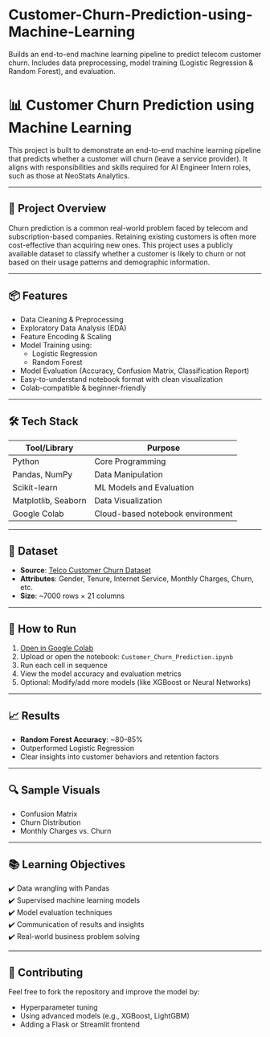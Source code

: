 # Customer-Churn-Prediction-using-Machine-Learning
Builds an end-to-end machine learning pipeline to predict telecom customer churn. Includes data preprocessing, model training (Logistic Regression &amp; Random Forest), and evaluation.


# 📊 Customer Churn Prediction using Machine Learning

This project is built to demonstrate an end-to-end machine learning pipeline that predicts whether a customer will churn (leave a service provider). It aligns with responsibilities and skills required for AI Engineer Intern roles, such as those at NeoStats Analytics.

---

## 🚀 Project Overview

Churn prediction is a common real-world problem faced by telecom and subscription-based companies. Retaining existing customers is often more cost-effective than acquiring new ones. This project uses a publicly available dataset to classify whether a customer is likely to churn or not based on their usage patterns and demographic information.

---

## 📦 Features

- Data Cleaning & Preprocessing
- Exploratory Data Analysis (EDA)
- Feature Encoding & Scaling
- Model Training using:
  - Logistic Regression
  - Random Forest
- Model Evaluation (Accuracy, Confusion Matrix, Classification Report)
- Easy-to-understand notebook format with clean visualization
- Colab-compatible & beginner-friendly

---

## 🛠 Tech Stack

| Tool/Library | Purpose |
|--------------|---------|
| Python       | Core Programming |
| Pandas, NumPy | Data Manipulation |
| Scikit-learn | ML Models and Evaluation |
| Matplotlib, Seaborn | Data Visualization |
| Google Colab | Cloud-based notebook environment |

---

## 📂 Dataset

- **Source**: [Telco Customer Churn Dataset](/content/WA_Fn-UseC_-Telco-Customer-Churn.csv)
- **Attributes**: Gender, Tenure, Internet Service, Monthly Charges, Churn, etc.
- **Size**: ~7000 rows × 21 columns

---

## 🧪 How to Run

1. [Open in Google Colab](https://colab.research.google.com/)
2. Upload or open the notebook: `Customer_Churn_Prediction.ipynb`
3. Run each cell in sequence
4. View the model accuracy and evaluation metrics
5. Optional: Modify/add more models (like XGBoost or Neural Networks)

---

## 📈 Results

- **Random Forest Accuracy**: ~80–85%
- Outperformed Logistic Regression
- Clear insights into customer behaviors and retention factors

---

## 🔍 Sample Visuals

- Confusion Matrix
- Churn Distribution
- Monthly Charges vs. Churn

---

## 📚 Learning Objectives

✔️ Data wrangling with Pandas  
✔️ Supervised machine learning models  
✔️ Model evaluation techniques  
✔️ Communication of results and insights  
✔️ Real-world business problem solving

---

## 🤝 Contributing

Feel free to fork the repository and improve the model by:
- Hyperparameter tuning
- Using advanced models (e.g., XGBoost, LightGBM)
- Adding a Flask or Streamlit frontend






